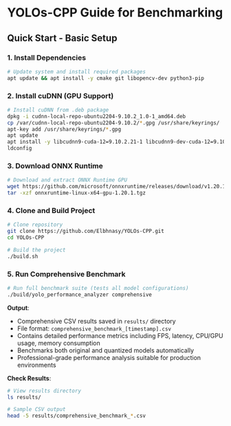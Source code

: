 # YOLOs-CPP Guide for Benchmarking 

## Quick Start - Basic Setup

### 1. Install Dependencies
```bash
# Update system and install required packages
apt update && apt install -y cmake git libopencv-dev python3-pip
```

### 2. Install cuDNN (GPU Support)
```bash
# Install cuDNN from .deb package
dpkg -i cudnn-local-repo-ubuntu2204-9.10.2_1.0-1_amd64.deb
cp /var/cudnn-local-repo-ubuntu2204-9.10.2/*.gpg /usr/share/keyrings/
apt-key add /usr/share/keyrings/*.gpg
apt update
apt install -y libcudnn9-cuda-12=9.10.2.21-1 libcudnn9-dev-cuda-12=9.10.2.21-1 libcudnn9-headers-cuda-12=9.10.2.21-1
ldconfig
```

### 3. Download ONNX Runtime
```bash
# Download and extract ONNX Runtime GPU
wget https://github.com/microsoft/onnxruntime/releases/download/v1.20.1/onnxruntime-linux-x64-gpu-1.20.1.tgz
tar -xzf onnxruntime-linux-x64-gpu-1.20.1.tgz
```

### 4. Clone and Build Project
```bash
# Clone repository
git clone https://github.com/Elbhnasy/YOLOs-CPP.git
cd YOLOs-CPP

# Build the project
./build.sh
```

### 5. Run Comprehensive Benchmark
```bash
# Run full benchmark suite (tests all model configurations)
./build/yolo_performance_analyzer comprehensive
```

**Output**: 
- Comprehensive CSV results saved in `results/` directory
- File format: `comprehensive_benchmark_[timestamp].csv`
- Contains detailed performance metrics including FPS, latency, CPU/GPU usage, memory consumption
- Benchmarks both original and quantized models automatically
- Professional-grade performance analysis suitable for production environments

**Check Results**:
```bash
# View results directory
ls results/

# Sample CSV output
head -5 results/comprehensive_benchmark_*.csv
```

